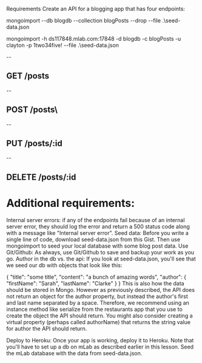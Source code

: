 Requirements
Create an API for a blogging app that has four endpoints:

mongoimport --db blogdb --collection blogPosts --drop --file .\seed-data.json

mongoimport -h ds117848.mlab.com:17848 -d blogdb -c blogPosts -u clayton -p 1two34five! --file .\seed-data.json

--
## GET /posts
<!-- sends back all posts in the database.
each post should be an object that looks like this:

  {
      "title": "some title",
      "content": "a bunch of amazing words",
      "author": "Sarah Clarke",
      "created": "1481322758429"
  } -->
<!-- GET /posts/:id sends back a single post with :id if it exists, using the schema described above. -->

--
## POST /posts\

<!-- endpoint for creating new blog posts.
expects request body to contain a JSON object like this:

  {
      "title": "some title",
      "content": "a bunch of amazing words",
      "author": {
          "firstName": "Sarah",
          "lastName": "Clarke"
      }
  }
validates that the request body includes title, content, and author, and returns a 400 status and a helpful error message if one of these is missing.
it should return the new post (using the same key/value pairs as the posts returned by GET /posts). -->

--
## PUT /posts/:id

<!-- endpoint that allows you to update the title, content, and author fields.
expects request body to contain a JSON object like this (note that this would only update the title — if you wanted to update content or author, you'd have to send those over too):

  {
      "id": "ajf9292kjf0",
      "title": "New title"
  }
the id property in the request body must be there.

if the id in the URL path (/posts/:id) and the one in the request body don't match, it should return a 400 status code with a helpful error message.
it should return the updated object, with a 200 status code. -->

--
## DELETE /posts/:id

<!-- allows you to delete a post with a given id.
responds with a 204 status code, but no content. -->

# Additional requirements:

Internal server errors: if any of the endpoints fail because of an internal server error, they should log the error and return a 500 status code along with a message like "Internal server error".
Seed data: Before you write a single line of code, download seed-data.json from this Gist. Then use mongoimport to seed your local database with some blog post data.
Use Git/Github: As always, use Git/Github to save and backup your work as you go.
Author in the db vs. the api: If you look at seed-data.json, you'll see that we seed our db with objects that look like this:

  {
      "title": "some title",
      "content": "a bunch of amazing words",
      "author": {
          "firstName": "Sarah",
          "lastName": "Clarke"
      }
  }
This is also how the data should be stored in Mongo. However as previously described, the API does not return an object for the author property, but instead the author's first and last name separated by a space. Therefore, we recommend using an instance method like serialize from the restaurants app that you use to create the object the API should return. You might also consider creating a virtual property (perhaps called authorName) that returns the string value for author the API should return.

Deploy to Heroku: Once your app is working, deploy it to Heroku. Note that you'll have to set up a db on mLab as described earlier in this lesson. Seed the mLab database with the data from seed-data.json.

